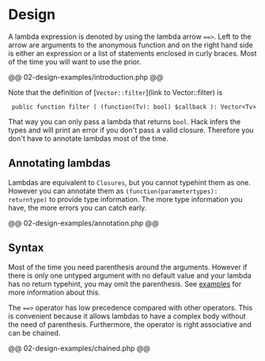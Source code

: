 # Design

A lambda expression is denoted by using the lambda arrow `==>`.
Left to the arrow are arguments to the anonymous function and on the right hand side is either an expression or a list of statements enclosed in curly braces. Most of the time you will want to use the prior.

@@ 02-design-examples/introduction.php @@

Note that the definition of [`Vector::filter`](link to Vector::filter) is

     public function filter ( (function(Tv): bool) $callback ): Vector<Tv>

That way you can only pass a lambda that returns `bool`. Hack infers the types and will print an error if you don't pass a valid closure. Therefore you don't have to annotate lambdas most of the time.

## Annotating lambdas

Lambdas are equivalent to `Closures`, but you cannot typehint them as one. However you can annotate  them as `(function(parametertypes): returntype)` to provide type information. The more type information you have, the more errors you can catch early.

@@ 02-design-examples/annotation.php @@


## Syntax

Most of the time you need parenthesis around the arguments. However if there is only one untyped argument with no default value and your lambda has no return typehint, you may omit the parenthesis. See [examples](03-examples.md) for more information about this.

The `==>` operator has low precedence compared with other operators. This is convenient because it allows lambdas to have a complex body without the need of parenthesis. Furthermore, the operator is right associative and can be chained.

@@ 02-design-examples/chained.php @@
